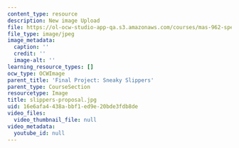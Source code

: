 ```yaml
---
content_type: resource
description: New image Upload
file: https://ol-ocw-studio-app-qa.s3.amazonaws.com/courses/mas-962-special-topics-new-textiles-spring-2010/16e6afa4438abbf1ed9e20bde3fdb8de_slippers-proposal.jpg
file_type: image/jpeg
image_metadata:
  caption: ''
  credit: ''
  image-alt: ''
learning_resource_types: []
ocw_type: OCWImage
parent_title: 'Final Project: Sneaky Slippers'
parent_type: CourseSection
resourcetype: Image
title: slippers-proposal.jpg
uid: 16e6afa4-438a-bbf1-ed9e-20bde3fdb8de
video_files:
  video_thumbnail_file: null
video_metadata:
  youtube_id: null
---
```

